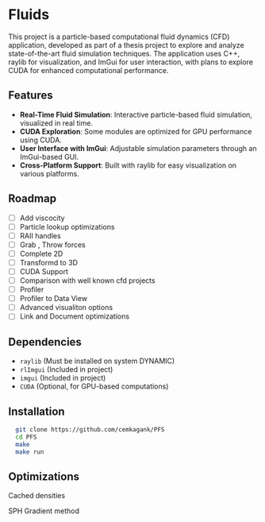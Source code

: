 # Fluids 

This project is a particle-based computational fluid dynamics (CFD) application, developed as part of a thesis project to explore and analyze state-of-the-art fluid simulation techniques. The application uses C++, raylib for visualization, and ImGui for user interaction, with plans to explore CUDA for enhanced computational performance.


## Features

- **Real-Time Fluid Simulation**: Interactive particle-based fluid simulation, visualized in real time.
- **CUDA Exploration**: Some modules are optimized for GPU performance using CUDA.
- **User Interface with ImGui**: Adjustable simulation parameters through an ImGui-based GUI.
- **Cross-Platform Support**: Built with raylib for easy visualization on various platforms.

## Roadmap

* [ ] Add viscocity
* [ ] Particle lookup optimizations
* [ ] RAII handles
* [ ] Grab , Throw forces
* [ ] Complete 2D
* [ ] Transformd to 3D
* [ ] CUDA Support
* [ ] Comparison with well known cfd projects
* [ ] Profiler
* [ ] Profiler to Data View
* [ ] Advanced visualiton options
* [ ] Link and Document optimizations

## Dependencies
- `raylib` (Must be installed on system DYNAMIC)
- `rlImgui` (Included in project)
- `imgui` (Included in project)
- `CUDA` (Optional, for GPU-based computations)

## Installation

```bash
  git clone https://github.com/cemkagank/PFS
  cd PFS
  make
  make run
```

## Optimizations

Cached densities

SPH Gradient method
